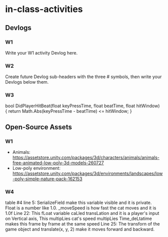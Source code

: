 # in-class-activities
## Devlogs
### W1
Write your W1 activity Devlog here.

### W2
Create future Devlog sub-headers with the three # symbols, then write your Devlogs below them.

### W3
bool DidPlayerHitBeat(float keyPressTime, float beatTime, float hitWindow) 
{
    return Math.Abs(keyPressTime - beatTime) <= hitWindow;
}


## Open-Source Assets
### W1
- Animals: https://assetstore.unity.com/packages/3d/characters/animals/animals-free-animated-low-poly-3d-models-260727 
- Low-poly environment: https://assetstore.unity.com/packages/3d/environments/landscapes/low-poly-simple-nature-pack-162153 

### W4
table #4 
line 5: SerializeField make this variable visible and it is private. Float is a number like 1.0. _moveSpeed is how fast the cat moves and it is 1.0f
Line 22: This fLoat variable caLled transLation and it is a player's input on Vertical axis, This multipLies cat's speed multipLies Time_deLtatime makes this frame by frame at the same speed
Line 25: The transforn of the game object and translate(x, y, 2) make it moves forward and backward.